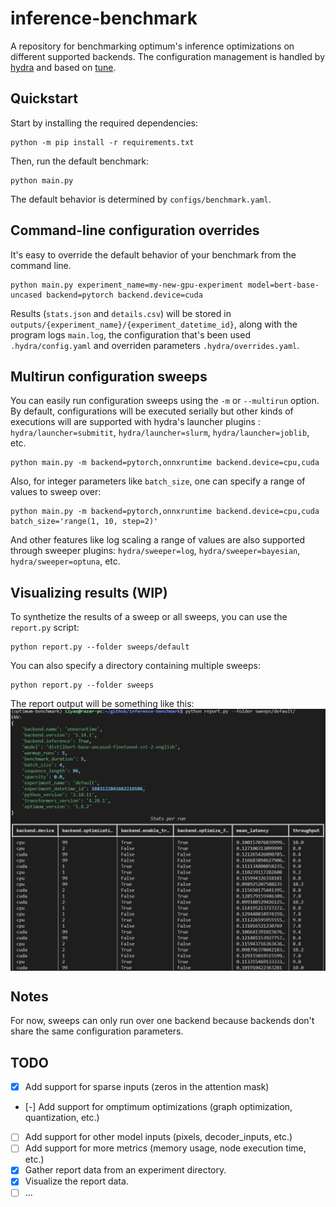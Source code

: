 # inference-benchmark
A repository for benchmarking optimum's inference optimizations on different supported backends.
The configuration management is handled by [hydra](https://hydra.cc/) and based on [tune](https://github.com/huggingface/tune).

## Quickstart
Start by installing the required dependencies:

```
python -m pip install -r requirements.txt
```

Then, run the default benchmark:

```
python main.py
```

The default behavior is determined by `configs/benchmark.yaml`.

## Command-line configuration overrides
It's easy to override the default behavior of your benchmark from the command line.

```
python main.py experiment_name=my-new-gpu-experiment model=bert-base-uncased backend=pytorch backend.device=cuda
```

Results (`stats.json` and `details.csv`) will be stored in `outputs/{experiment_name}/{experiment_datetime_id}`, along with the program logs `main.log`, the configuration that's been used `.hydra/config.yaml` and overriden parameters `.hydra/overrides.yaml`.

## Multirun configuration sweeps
You can easily run configuration sweeps using the `-m` or `--multirun` option. By default, configurations will be executed serially but other kinds of executions will are supported with hydra's launcher plugins : `hydra/launcher=submitit`, `hydra/launcher=slurm`, `hydra/launcher=joblib`, etc.

```
python main.py -m backend=pytorch,onnxruntime backend.device=cpu,cuda
```

Also, for integer parameters like `batch_size`, one can specify a range of values to sweep over:

```
python main.py -m backend=pytorch,onnxruntime backend.device=cpu,cuda batch_size='range(1, 10, step=2)'
```

And other features like log scaling a range of values are also supported through sweeper plugins: `hydra/sweeper=log`, `hydra/sweeper=bayesian`, `hydra/sweeper=optuna`, etc.

## Visualizing results (WIP)
To synthetize the results of a sweep or all sweeps, you can use the `report.py` script:

```
python report.py --folder sweeps/default
```

You can also specify a directory containing multiple sweeps:

```
python report.py --folder sweeps
```

The report output will be something like this:
<img src='onnxruntime_report.png' alt='onnxruntime-report' style='display:block;margin-left:auto;margin-right:auto;'>

## Notes

For now, sweeps can only run over one backend because backends don't share the same configuration parameters.

## TODO
- [x] Add support for sparse inputs (zeros in the attention mask)
- [-] Add support for omptimum optimizations (graph optimization, quantization, etc.)
- [ ] Add support for other model inputs (pixels, decoder_inputs, etc.)
- [ ] Add support for more metrics (memory usage, node execution time, etc.)
- [x] Gather report data from an experiment directory.
- [x] Visualize the report data.
- [ ] ...
